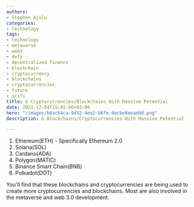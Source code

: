 ```yaml
---
authors:
- Stephen Ajulu
categories:
- Technology
tags:
- technology
- metaverse
- web3
- defi
- decentralized finance
- blockchain
- cryptocurrency
- blockchains
- cryptocurrencies
- future
- scifi
title: 6 Cryptocurrencies/Blockchains With Massive Potential
date: 2021-12-04T15:01:00+03:00
hero: "/images/b0ac64ca-9452-4ee2-b6fe-6ecbe8eeaddd.png"
description: 6 Blockchains/Cryptocurrencies With Massive Potential

---
```

1. Ethereum(ETH) - Specifically Ethereum 2.0
2. Solana(SOL)
3. Cardano(ADA)
4. Polygon(MATIC)
5. Binance Smart Chain(BNB)
6. Polkadot(DOT)

You'll find that these blockchains and cryptocurrencies are being used to create more cryptocurrencies and blockchains. Most are also involved in the metaverse and web 3.0 development.